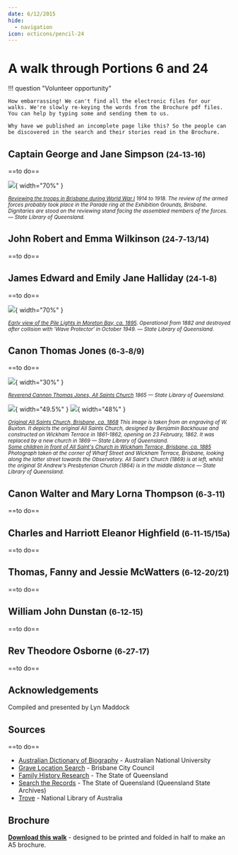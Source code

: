 ```yaml
---
date: 6/12/2015
hide:
  - navigation
icon: octicons/pencil-24
---
```


# A walk through Portions 6 and 24  

!!! question "Volunteer opportunity"

    How embarrassing! We can't find all the electronic files for our walks. We're slowly re-keying the words from the Brochure pdf files. You can help by typing some and sending them to us. 
    
    Why have we published an incomplete page like this? So the people can be discovered in the search and their stories read in the Brochure.

<!--
Introduction

???+ directions "Directions" 

    Starting point
    Walking directions to first headstone... is the grave of...
    
    ![](../assets/404.png){ width="15%" }
-->

## Captain George and Jane Simpson <small>(24‑13‑16)</small>

==to do==

![](../assets/reviewing-the-troops.jpg){ width="70%" }  

*<small>[Reviewing the troops in Brisbane during World War I](http://onesearch.slq.qld.gov.au/permalink/f/1upgmng/slq_alma21220035150002061) 1914 to 1918. The review of the armed forces probably took place in the Parade ring at the Exhibition Grounds, Brisbane. Dignitaries are stood on the reviewing stand facing the assembled members of the forces. — State Library of Queensland.</small>*



<!--
??? directions "Directions" 

    Walking directions to next headstone... is the grave of...
    
    ![](../assets/404.png){ width="15%" }
-->

## John Robert and Emma Wilkinson <small>(24‑7‑13/14)</small>

==to do==

## James Edward and Emily Jane Halliday <small>(24‑1‑8)</small>

==to do==


![](../assets/moreton-bay-pile-lights.jpg){ width="70%" }  

*<small>[Early view of the Pile Lights in Moreton Bay, ca. 1895](http://onesearch.slq.qld.gov.au/permalink/f/1upgmng/slq_alma21220381070002061). Operational from 1882 and destroyed after collision with 'Wave Protector' in October 1949. — State Library of Queensland.</small>*




## Canon Thomas Jones <small>(6‑3‑8/9)</small>

==to do==


![](../assets/canon-thomas-jones.jpg){ width="30%" }  

*<small>[Reverend Cannon Thomas Jones, All Saints Church](http://onesearch.slq.qld.gov.au/permalink/f/1upgmng/slq_alma21220132750002061) 1865 — State Library of Queensland.</small>*


![](../assets/original-all-saints-church.jpg){ width="49.5%" } ![](../assets/all-saints-church.jpg){ width="48%" }  

*<small>[Original All Saints Church, Brisbane, ca. 1868](http://onesearch.slq.qld.gov.au/permalink/f/1upgmng/slq_alma21220196940002061) This image is taken from an engraving of W. Buxton. It depicts the original All Saints Church, designed by Benjamin Backhouse and constructed on Wickham Terrace in 1861-1862, opening on 23 February, 1862. It was replaced by a new church in 1869 — State Library of Queensland.</small>* <br>
*<small>[Some children in front of All Saint's Church in Wickham Terrace, Brisbane, ca. 1885](http://onesearch.slq.qld.gov.au/permalink/f/1upgmng/slq_alma21219373780002061) Photograph taken at the corner of Wharf Street and Wickham Terrace, Brisbane, looking along the latter street towards the Observatory. All Saint's Church (1869) is at left, whilst the original St Andrew's Presbyterian Church (1864) is in the middle distance — State Library of Queensland.</small>*



## Canon Walter and Mary Lorna Thompson <small>(6‑3‑11)</small>

==to do==

<!--
![](../assets/holy-trinity-church-of-england-woolloongabba.jpg){ width="70%" }  

*<small>[Holy Trinity Church of England at Woolloongabba, 1949](http://onesearch.slq.qld.gov.au/permalink/f/1upgmng/slq_alma21219189770002061) — State Library of Queensland.</small>*
-->


## Charles and Harriott Eleanor Highfield <small>(6‑11‑15/15a)</small>

==to do==


## Thomas, Fanny and Jessie McWatters <small>(6‑12‑20/21)</small>

==to do==


## William John Dunstan <small>(6‑12‑15)</small>

==to do==


## Rev Theodore Osborne <small>(6‑27‑17)</small>

==to do==


<!--
![](../assets/john-devoy-residence-1908.jpg){ width="70%" }  

*<small>[Devoy residence in Ashgrove, Brisbane, ca. 1908](http://onesearch.slq.qld.gov.au/permalink/f/1upgmng/slq_alma21218171470002061). The Devoy residence was in Three Mile Scrub Road (now Ashgrove Avenue), off Waterworks Road. John Devoy was the manager of Castlemaine Perkins. — State Library of Queensland.</small>*

-->

## Acknowledgements

Compiled and presented by Lyn Maddock

## Sources

==to do==

- [Australian Dictionary of Biography](https://adb.anu.edu.au) - Australian National University
- [Grave Location Search](http://graves.brisbane.qld.gov.au) - Brisbane City Council
- [Family History Research](https://www.familyhistory.bdm.qld.gov.au) - The State of Queensland
- [Search the Records](https://www.qld.gov.au/recreation/arts/heritage/archives/search-the-records) - The State of Queensland (Queensland State Archives)
- [Trove](https://trove.nla.gov.au) - National Library of Australia


<div class="noprint" markdown="1">

## Brochure

**[Download this walk](../assets/guides/portion5-part2.pdf)** - designed to be printed and folded in half to make an A5 brochure.

</div>
